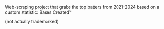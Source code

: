 Web-scraping project that grabs the top batters from 2021-2024 based on a custom statistic: Bases Created™ 

(not actually trademarked)
